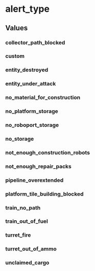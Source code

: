 # alert_type

## Values

### collector_path_blocked

### custom

### entity_destroyed

### entity_under_attack

### no_material_for_construction

### no_platform_storage

### no_roboport_storage

### no_storage

### not_enough_construction_robots

### not_enough_repair_packs

### pipeline_overextended

### platform_tile_building_blocked

### train_no_path

### train_out_of_fuel

### turret_fire

### turret_out_of_ammo

### unclaimed_cargo


